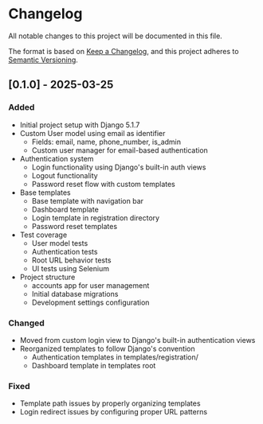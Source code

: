 # Changelog

All notable changes to this project will be documented in this file.

The format is based on [Keep a Changelog](https://keepachangelog.com/en/1.0.0/),
and this project adheres to [Semantic Versioning](https://semver.org/spec/v2.0.0.html).

## [0.1.0] - 2025-03-25

### Added
- Initial project setup with Django 5.1.7
- Custom User model using email as identifier
  - Fields: email, name, phone_number, is_admin
  - Custom user manager for email-based authentication
- Authentication system
  - Login functionality using Django's built-in auth views
  - Logout functionality
  - Password reset flow with custom templates
- Base templates
  - Base template with navigation bar
  - Dashboard template
  - Login template in registration directory
  - Password reset templates
- Test coverage
  - User model tests
  - Authentication tests
  - Root URL behavior tests
  - UI tests using Selenium
- Project structure
  - accounts app for user management
  - Initial database migrations
  - Development settings configuration

### Changed
- Moved from custom login view to Django's built-in authentication views
- Reorganized templates to follow Django's convention
  - Authentication templates in templates/registration/
  - Dashboard template in templates root

### Fixed
- Template path issues by properly organizing templates
- Login redirect issues by configuring proper URL patterns
